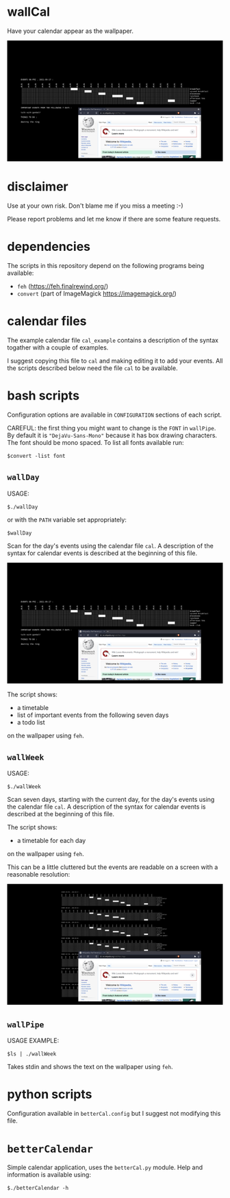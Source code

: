 # wallCal

Have your calendar appear as the wallpaper.

![](day.png)

# disclaimer 

Use at your own risk. Don't blame me if you miss a meeting :-)

Please report problems and let me know if there are some feature requests.

# dependencies

The scripts in this repository depend 
on the following programs being available:

- `feh` (<https://feh.finalrewind.org/>)
- `convert` (part of ImageMagick <https://imagemagick.org/>)

# calendar files

The example calendar file `cal_example` 
contains a description of the syntax
togather with a couple of examples.

I suggest copying this file to `cal` and 
making editing it to add your events.
All the scripts described below need 
the file `cal` to be available.

# bash scripts

Configuration options are available 
in `CONFIGURATION` sections of each script.

CAREFUL: the first thing you might want
to change is the `FONT` in `wallPipe`.
By default it is `"DejaVu-Sans-Mono"`
because it has box drawing characters.
The font should be mono spaced.
To list all fonts available run:

```
$convert -list font
```

## `wallDay`

USAGE: 

```
$./wallDay
```

or with the `PATH` variable set appropriately:

```
$wallDay
```

Scan for the day's events using the
calendar file `cal`. A description
of the syntax for calendar events
is described at the beginning of
this file.

![](day.png)

The script shows:

  - a timetable
  - list of important events from 
    the following seven days
  - a todo list

on the wallpaper using `feh`.

## `wallWeek`

USAGE: 

```
$./wallWeek
```

Scan seven days, starting with the current day,
for the day's events using the
calendar file `cal`. A description
of the syntax for calendar events
is described at the beginning of
this file.

The script shows:

  - a timetable for each day

on the wallpaper using `feh`.

This can be a little cluttered but the
events are readable on a screen with 
a reasonable resolution:

![](week.png)

## `wallPipe`

USAGE EXAMPLE: 

```
$ls | ./wallWeek
```

Takes stdin and shows the text
on the wallpaper using `feh`.

# python scripts

Configuration available in `betterCal.config`
but I suggest not modifying this file.

# `betterCalendar`

Simple calendar application, uses the
`betterCal.py` module. Help and information
is available using:

```
$./betterCalendar -h
```



